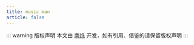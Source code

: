```yaml
---
title: music man
article: false
---
```


<VidStack 
src="https://djycdn.nanshuo.icu/music-man/mp3/wlh/%E6%88%91%E4%BB%AC%E7%9A%84%E6%AD%8C.mp3" 
title="我们的歌"
/>

<VPCard
    title="王力宏"
    desc="Where there is light, there is hope"
    logo="/assets/music-man/wlh.png"
    link="/music-man/wlh/"
    background="rgba(253, 230, 138, 0.15)"
/>

<VPCard
title="林俊杰"
desc="Where there is light, there is hope"
logo="/assets/music-man/ljj.png"
link="/music-man/ljj/"
background="rgba(253, 230, 138, 0.15)"
/>

<VPCard
title="周杰伦"
desc="Where there is light, there is hope"
logo="/assets/music-man/zjl.png"
link="/music-man/zjl/"
background="rgba(253, 230, 138, 0.15)"
/>

<VPCard
title="陶喆"
desc="Where there is light, there is hope"
logo="/assets/music-man/tz.png"
link="//music-man/tz/"
background="rgba(253, 230, 138, 0.15)"
/>

::: warning 版权声明
本文由 [南烁](https://www.nanshuo.icu) 开发，如有引用、借鉴的请保留版权声明
:::

[//]: # (<VPBanner)

[//]: # (    title="王力宏")

[//]: # (    content="火力全开")

[//]: # (    logo="https://mister-hope.com/logo.svg")

[//]: # (    :actions='[)

[//]: # (        {)

[//]: # (            text: "前往",)

[//]: # (            link:"/music-man/wlh/",)

[//]: # (        })

[//]: # (    ]')

[//]: # (/>)